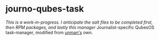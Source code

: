 # journo-qubes-task
*This is a work-in-progress. I anticipate the salt files to be completed first, then RPM packages, and lastly this manager*
Journalist-specific QubesOS task-manager, modified from [unman's](https://github.com/unman/qubes-task) own.
